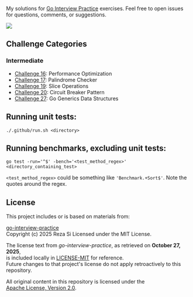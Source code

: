 My solutions for [Go Interview Practice](https://github.com/RezaSi/go-interview-practice) exercises.
Feel free to open issues for questions, comments, or suggestions.

[![](https://github.com/asarkar/go-interview-practice/workflows/CI/badge.svg)](https://github.com/asarkar/go-interview-practice/actions)

## Challenge Categories

### Intermediate
* [Challenge 16](challenge16): Performance Optimization
* [Challenge 17](challenge17): Palindrome Checker
* [Challenge 19](challenge19): Slice Operations
* [Challenge 20](challenge20): Circuit Breaker Pattern
* [Challenge 27](challenge27): Go Generics Data Structures

## Running unit tests:
```
./.github/run.sh <directory>
```

## Running benchmarks, excluding unit tests:
```
go test -run='^$' -bench='<test_method_regex>' <directory_containing_test>
```
`<test_method_regex>` could be something like `'Benchmark.+Sort$'`. Note the
quotes around the regex.

## License

This project includes or is based on materials from:

[go-interview-practice](https://github.com/RezaSi/go-interview-practice)  
Copyright (c) 2025 Reza Si
Licensed under the MIT License.

The license text from *go-interview-practice*, as retrieved on **October 27, 2025**,  
is included locally in [LICENSE-MIT](LICENSE-MIT) for reference.  
Future changes to that project's license do not apply retroactively to this repository.

All original content in this repository is licensed under the  
[Apache License, Version 2.0](LICENSE).
